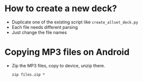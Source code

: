 # How to create a new deck?

- Duplicate one of the existing script like `create_allset_deck.py`
- Each file needs different parsing
- Just change the file names

# Copying MP3 files on Android

- Zip the MP3 files, copy to device, unzip there.
  ```
  zip files.zip *
  ```
